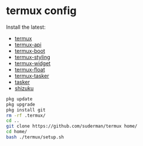 # termux config

Install the latest:
- [termux](https://github.com/termux/termux-app/releases)
- [termux-api](https://github.com/termux/termux-api/releases)
- [termux-boot](https://github.com/termux/termux-boot/releases)
- [termux-styling](https://github.com/termux/termux-styling/releases)
- [termux-widget](https://github.com/termux/termux-widget/releases)
- [termux-float](https://github.com/termux/termux-float/releases)
- [termux-tasker](https://github.com/termux/termux-tasker/releases)
- [tasker](https://play.google.com/store/apps/details?id=net.dinglisch.android.taskerm&hl=en_CA)
- [shizuku](https://github.com/RikkaApps/Shizuku/releases)

```sh
pkg update
pkg upgrade
pkg install git
rm -rf .termux/
cd ..
git clone https://github.com/suderman/termux home/
cd home/
bash ./termux/setup.sh
```

